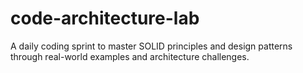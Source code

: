# code-architecture-lab
A daily coding sprint to master SOLID principles and design patterns through real-world examples and architecture challenges.

